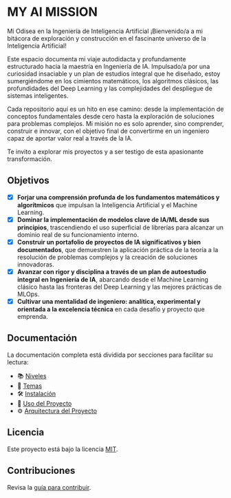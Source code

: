 # MY AI MISSION

Mi Odisea en la Ingeniería de Inteligencia Artificial
¡Bienvenido/a a mi bitácora de exploración y construcción en el fascinante universo de la Inteligencia Artificial!

Este espacio documenta mi viaje autodidacta y profundamente estructurado hacia la maestría en Ingeniería de IA. Impulsado/a por una curiosidad insaciable y un plan de estudios integral que he diseñado, estoy sumergiéndome en los cimientos matemáticos, los algoritmos clásicos, las profundidades del Deep Learning y las complejidades del despliegue de sistemas inteligentes.

Cada repositorio aquí es un hito en ese camino: desde la implementación de conceptos fundamentales desde cero hasta la exploración de soluciones para problemas complejos. Mi misión no es solo aprender, sino comprender, construir e innovar, con el objetivo final de convertirme en un ingeniero capaz de aportar valor real a través de la IA.

Te invito a explorar mis proyectos y a ser testigo de esta apasionante transformación.

## Objetivos


- [x] **Forjar una comprensión profunda de los fundamentos matemáticos y algorítmicos** que impulsan la Inteligencia Artificial y el Machine Learning.
- [x] **Dominar la implementación de modelos clave de IA/ML desde sus principios**, trascendiendo el uso superficial de librerías para alcanzar un dominio real de su funcionamiento interno.
- [x] **Construir un portafolio de proyectos de IA significativos y bien documentados**, que demuestren la aplicación práctica de la teoría a la resolución de problemas complejos y la creación de soluciones innovadoras.
- [x] **Avanzar con rigor y disciplina a través de un plan de autoestudio integral en Ingeniería de IA**, abarcando desde el Machine Learning clásico hasta las fronteras del Deep Learning y las mejores prácticas de MLOps.
- [x] **Cultivar una mentalidad de ingeniero: analítica, experimental y orientada a la excelencia técnica** en cada desafío y proyecto que emprenda.

## Documentación

La documentación completa está dividida por secciones para facilitar su lectura:

- 📚 [Niveles](docs/niveles.md)
- 📘 [Temas](docs/temas.md)
- 🛠️ [Instalación](docs/instalacion.md)
- 🚀 [Uso del Proyecto](docs/uso.md)
- ⚙️ [Arquitectura del Proyecto](docs/arquitectura.md)

## Licencia

Este proyecto está bajo la licencia [MIT](LICENSE).

## Contribuciones

Revisa la [guía para contribuir](CONTRIBUTING.md).
